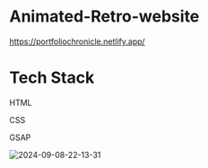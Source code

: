 # Animated-Retro-website

https://portfoliochronicle.netlify.app/

# Tech Stack 
  HTML 

  CSS 

  GSAP


  ![2024-09-08-22-13-31](https://github.com/user-attachments/assets/97419375-09f0-431a-83a6-7c3ca7f8ff4b)
